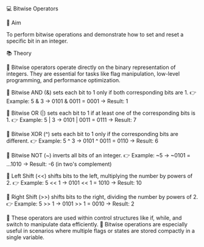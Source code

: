 💻 Bitwise Operators

🎯 Aim

To perform bitwise operations and demonstrate how to set and reset a specific bit in an integer.

📚 Theory

🔹 Bitwise operators operate directly on the binary representation of integers. They are essential for tasks like flag manipulation, low-level programming, and performance optimization.

🔹 Bitwise AND (&) sets each bit to 1 only if both corresponding bits are 1.
👉 Example: 5 & 3 → 0101 & 0011 = 0001 → Result: 1

🔹 Bitwise OR (|) sets each bit to 1 if at least one of the corresponding bits is 1.
👉 Example: 5 | 3 → 0101 | 0011 = 0111 → Result: 7

🔹 Bitwise XOR (^) sets each bit to 1 only if the corresponding bits are different.
👉 Example: 5 ^ 3 → 0101 ^ 0011 = 0110 → Result: 6

🔹 Bitwise NOT (~) inverts all bits of an integer.
👉 Example: ~5 → ~0101 = ...1010 → Result: -6 (in two's complement)

🔹 Left Shift (<<) shifts bits to the left, multiplying the number by powers of 2.
👉 Example: 5 << 1 → 0101 << 1 = 1010 → Result: 10

🔹 Right Shift (>>) shifts bits to the right, dividing the number by powers of 2.
👉 Example: 5 >> 1 → 0101 >> 1 = 0010 → Result: 2

🔹 These operators are used within control structures like if, while, and switch to manipulate data efficiently.
🔹 Bitwise operations are especially useful in scenarios where multiple flags or states are stored compactly in a single variable.


